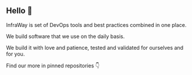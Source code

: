 ## Hello 👋

InfraWay is set of DevOps tools and best practices combined in one place.

We build software that we use on the daily basis.

We build it with love and patience, tested and validated for ourselves and for you.

Find our more in pinned repositories 👇
<!--

**Here are some ideas to get you started:**

🙋‍♀️ A short introduction - what is your organization all about?
🌈 Contribution guidelines - how can the community get involved?
👩‍💻 Useful resources - where can the community find your docs? Is there anything else the community should know?
🍿 Fun facts - what does your team eat for breakfast?
🧙 Remember, you can do mighty things with the power of [Markdown](https://guides.github.com/features/mastering-markdown/)
-->
